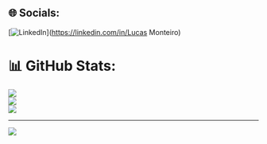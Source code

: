 

## 🌐 Socials:
[![LinkedIn](https://img.shields.io/badge/LinkedIn-%230077B5.svg?logo=linkedin&logoColor=white)](https://linkedin.com/in/Lucas Monteiro) 


# 📊 GitHub Stats:
![](https://github-readme-stats.vercel.app/api?username=klausxl2&theme=omni&hide_border=true&include_all_commits=false&count_private=false)<br/>
![](https://github-readme-streak-stats.herokuapp.com/?user=klausxl2&theme=omni&hide_border=true)<br/>
![](https://github-readme-stats.vercel.app/api/top-langs/?username=klausxl2&theme=omni&hide_border=true&include_all_commits=false&count_private=false&layout=compact)

---
[![](https://visitcount.itsvg.in/api?id=klausxl2&icon=0&color=0)](https://visitcount.itsvg.in)

<!-- Proudly created with GPRM ( https://gprm.itsvg.in ) -->
